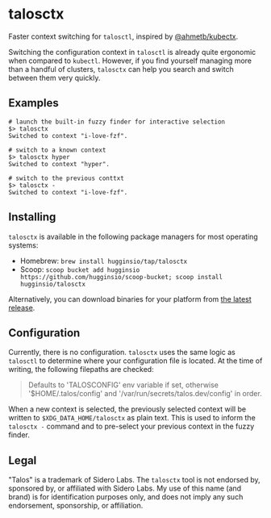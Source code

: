 # talosctx

Faster context switching for `talosctl`, inspired by [@ahmetb/kubectx](https://github.com/ahmetb/kubectx).

Switching the configuration context in `talosctl` is already quite ergonomic when compared to `kubectl`. However, if you find yourself managing more than a handful of clusters, `talosctx` can help you search and switch between them very quickly.

## Examples

```
# launch the built-in fuzzy finder for interactive selection
$> talosctx
Switched to context "i-love-fzf".

# switch to a known context
$> talosctx hyper
Switched to context "hyper".

# switch to the previous conttxt
$> talosctx -
Switched to context "i-love-fzf".
```

## Installing

`talosctx` is available in the following package managers for most operating systems:

- Homebrew: `brew install hugginsio/tap/talosctx`
- Scoop: `scoop bucket add hugginsio https://github.com/hugginsio/scoop-bucket; scoop install hugginsio/talosctx`

Alternatively, you can download binaries for your platform from [the latest release](https://github.com/hugginsio/talosctx/releases/latest).

## Configuration

Currently, there is no configuration. `talosctx` uses the same logic as `talosctl` to determine where your configuration file is located. At the time of writing, the following filepaths are checked:

> Defaults to 'TALOSCONFIG' env variable if set, otherwise '$HOME/.talos/config' and '/var/run/secrets/talos.dev/config' in order.

When a new context is selected, the previously selected context will be written to `$XDG_DATA_HOME/talosctx` as plain text. This is used to inform the `talosctx -` command and to pre-select your previous context in the fuzzy finder.

## Legal

"Talos" is a trademark of Sidero Labs. The `talosctx` tool is not endorsed by, sponsored by, or affiliated with Sidero Labs. My use of this name (and brand) is for identification purposes only, and does not imply any such endorsement, sponsorship, or affiliation.
